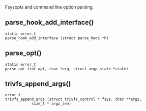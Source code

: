 Fsysopts and command line option parsing.

## parse_hook_add_interface() ##

    static error_t
    parse_hook_add_interface (struct parse_hook *h)

## parse_opt() ##

    static error_t
    parse_opt (int opt, char *arg, struct argp_state *state)

## trivfs_append_args() ##

    error_t
    trivfs_append_args (struct trivfs_control * fsys, char **argz,
    		    size_t * argz_len)

